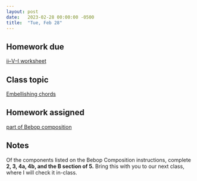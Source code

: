 ```yaml
---
layout: post
date:   2023-02-28 00:00:00 -0500
title:  "Tue, Feb 28"
---
```


## Homework due

[ii–V–I worksheet](https://gmuedu-my.sharepoint.com/:b:/g/personal/mlavengo_gmu_edu/Eaf9LmXW8jVPuFoXfBrSN50Bv4dnOjl_hoWpm8XyB42c9g?e=zlAcoi)

## Class topic

[Embellishing chords](https://viva.pressbooks.pub/openmusictheory/chapter/jazz-embellishing-chords/)

## Homework assigned

[part of Bebop composition](https://viva.pressbooks.pub/openmusictheory/chapter/jazz-embellishing-chords/#assignments)

## Notes

Of the components listed on the Bebop Composition instructions, complete **2, 3, 4a, 4b, and the B section of 5.** Bring this with you to our next class, where I will check it in-class.